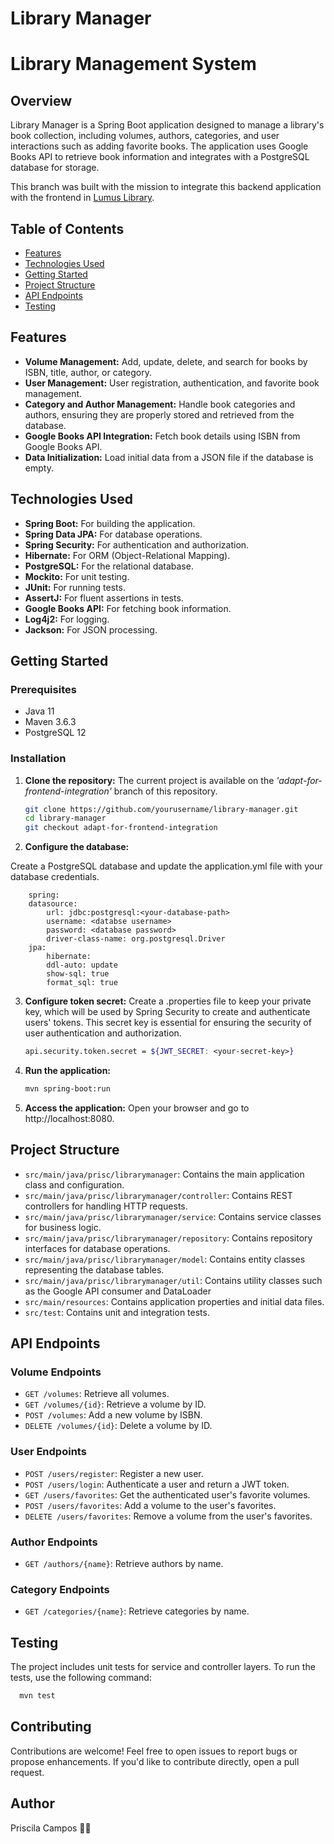 # Library Manager

# Library Management System

## Overview

Library Manager is a Spring Boot application designed to manage a library's book collection, including volumes, authors, categories, and user interactions such as adding favorite books. The application uses Google Books API to retrieve book information and integrates with a PostgreSQL database for storage.

This branch was built with the mission to integrate this backend application with the frontend in [Lumus Library](https://github.com/Pris-c/lumus-library-angular).


## Table of Contents

- [Features](#features)
- [Technologies Used](#technologies-used)
- [Getting Started](#getting-started)
- [Project Structure](#project-structure)
- [API Endpoints](#api-endpoints)
- [Testing](#testing)



## Features

- **Volume Management:** Add, update, delete, and search for books by ISBN, title, author, or category.
- **User Management:** User registration, authentication, and favorite book management.
- **Category and Author Management:** Handle book categories and authors, ensuring they are properly stored and retrieved from the database.
- **Google Books API Integration:** Fetch book details using ISBN from Google Books API.
- **Data Initialization:** Load initial data from a JSON file if the database is empty.


## Technologies Used

- **Spring Boot:** For building the application.
- **Spring Data JPA:** For database operations.
- **Spring Security:** For authentication and authorization.
- **Hibernate:** For ORM (Object-Relational Mapping).
- **PostgreSQL:** For the relational database.
- **Mockito:** For unit testing.
- **JUnit:** For running tests.
- **AssertJ:** For fluent assertions in tests.
- **Google Books API:** For fetching book information.
- **Log4j2:** For logging.
- **Jackson:** For JSON processing.

## Getting Started

### Prerequisites

- Java 11
- Maven 3.6.3
- PostgreSQL 12

### Installation

1. **Clone the repository:**
     The current project is available on the _'adapt-for-frontend-integration'_ branch of this repository.

    ```bash
   git clone https://github.com/yourusername/library-manager.git
   cd library-manager
   git checkout adapt-for-frontend-integration
    ```

2. **Configure the database:**

Create a PostgreSQL database and update the application.yml file with your database credentials.
    
        spring:
        datasource:
            url: jdbc:postgresql:<your-database-path>
            username: <databse username>
            password: <database password>
            driver-class-name: org.postgresql.Driver
        jpa:
            hibernate:
            ddl-auto: update
            show-sql: true
            format_sql: true
    
3. **Configure token secret:**
Create a .properties file to keep your private key, which will be used by Spring Security to create and authenticate users' tokens.
This secret key is essential for ensuring the security of user authentication and authorization.

     ```bash
    api.security.token.secret = ${JWT_SECRET: <your-secret-key>}
     ```


   
4. **Run the application:**
    ```bash
    mvn spring-boot:run
    ```

5. **Access the application:**
Open your browser and go to http://localhost:8080.



## Project Structure

- `src/main/java/prisc/librarymanager`: Contains the main application class and configuration.
- `src/main/java/prisc/librarymanager/controller`: Contains REST controllers for handling HTTP requests.
- `src/main/java/prisc/librarymanager/service`: Contains service classes for business logic.
- `src/main/java/prisc/librarymanager/repository`: Contains repository interfaces for database operations.
- `src/main/java/prisc/librarymanager/model`: Contains entity classes representing the database tables.
- `src/main/java/prisc/librarymanager/util`: Contains utility classes such as the Google API consumer and DataLoader
- `src/main/resources`: Contains application properties and initial data files.
- `src/test`: Contains unit and integration tests.

## API Endpoints

### Volume Endpoints

- `GET /volumes`: Retrieve all volumes.
- `GET /volumes/{id}`: Retrieve a volume by ID.
- `POST /volumes`: Add a new volume by ISBN.
- `DELETE /volumes/{id}`: Delete a volume by ID.

### User Endpoints

- `POST /users/register`: Register a new user.
- `POST /users/login`: Authenticate a user and return a JWT token.
- `GET /users/favorites`: Get the authenticated user's favorite volumes.
- `POST /users/favorites`: Add a volume to the user's favorites.
- `DELETE /users/favorites`: Remove a volume from the user's favorites.

### Author Endpoints

- `GET /authors/{name}`: Retrieve authors by name.

### Category Endpoints

- `GET /categories/{name}`: Retrieve categories by name.

## Testing

The project includes unit tests for service and controller layers. To run the tests, use the following command:

 ```bash
   mvn test
```


## Contributing

Contributions are welcome! Feel free to open issues to report bugs or propose enhancements. If you'd like to contribute
directly, open a pull request.

## Author

Priscila Campos 👩‍💻


